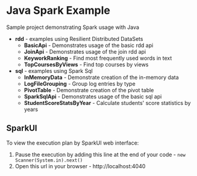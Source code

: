 # Java Spark Example

Sample project demonstrating Spark usage with Java

* **rdd** - examples using Resilient Distributed DataSets
    * **BasicApi** - Demonstrates usage of the basic rdd api
    * **JoinApi** - Demonstrates usage of the join rdd api
    * **KeyworkRanking** - Find most frequently used words in text
    * **TopCoursesByViews** - Find top courses by views
* **sql** - examples using Spark Sql
    * **InMemoryData** - Demonstrate creation of the in-memory data 
    * **LogFileGrouping** - Group log entries by type
    * **PivotTable** - Demonstrate creation of the pivot table
    * **SparkSqlApi** - Demonstrates usage of the basic sql api
    * **StudentScoreStatsByYear** - Calculate students' score statistics by years
    
## SparkUI

To view the execution plan by SparkUI web interface:

1. Pause the execution by adding this line at the end of your code - `new Scanner(System.in).next()`
2. Open this url in your browser - http://localhost:4040